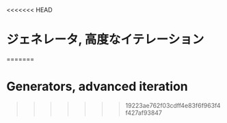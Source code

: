 
<<<<<<< HEAD
# ジェネレータ, 高度なイテレーション
=======
# Generators, advanced iteration
>>>>>>> 19223ae762f03cdff4e83f6f963f4f427af93847
